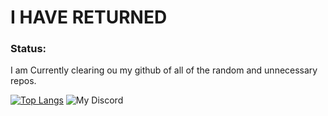 # I HAVE RETURNED
### Status:
I am Currently clearing ou my github of all of the random and unnecessary repos.

[![Top Langs](https://github-readme-stats.vercel.app/api/top-langs/?username=STPv22&theme=radical)](https://github.com/anuraghazra/github-readme-stats)
![My Discord](https://discord-readme-badge.vercel.app/api?id=1187124067283783731)
